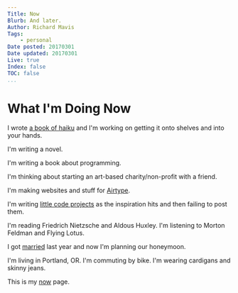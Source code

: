 ```yaml
---
Title: Now
Blurb: And later.
Author: Richard Mavis
Tags:
    - personal
Date posted: 20170301
Date updated: 20170301
Live: true
Index: false
TOC: false
...
```




# What I'm Doing Now

I wrote [a book of haiku][42lovehaiku] and I'm working on getting it onto shelves and into your hands.

I'm writing a novel.

I'm writing a book about programming.

I'm thinking about starting an art-based charity/non-profit with a friend.

I'm making websites and stuff for [Airtype][airtype].

I'm writing [little code projects][github] as the inspiration hits and then failing to post them.

I'm reading Friedrich Nietzsche and Aldous Huxley. I'm listening to Morton Feldman and Flying Lotus.

I got [married][wedding] last year and now I'm planning our honeymoon.

I'm living in Portland, OR. I'm commuting by bike. I'm wearing cardigans and skinny jeans.

This is my [now][nownownow] page.



[github]: https://github.com/rmavis?tab=repositories
[42lovehaiku]: https://42lovehaiku.com/
[airtype]: https://airtype.com/
[wedding]: http://weddingphotos.richardmavis.info/
[nownownow]: http://nownownow.com/about

